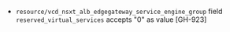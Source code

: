 * `resource/vcd_nsxt_alb_edgegateway_service_engine_group` field `reserved_virtual_services` accepts
  "0" as value [GH-923]
